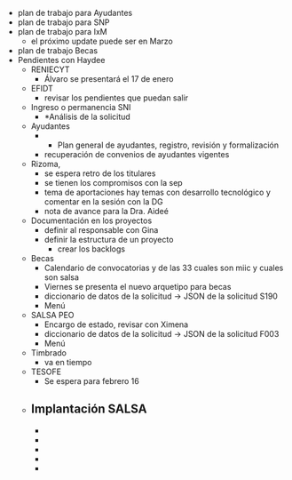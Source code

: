 - plan de trabajo para Ayudantes
- plan de trabajo para SNP
- plan de trabajo para IxM
	- el próximo update puede ser en Marzo
- plan de trabajo Becas
- Pendientes con Haydee
	- RENIECYT
		- Álvaro se presentará el 17 de enero
	- EFIDT
		- revisar los pendientes que puedan salir
	- Ingreso o permanencia SNI
		- *Análisis de la solicitud
	- Ayudantes
		- * Plan general de ayudantes, registro, revisión y formalización
		- recuperación de convenios de ayudantes vigentes
	- Rizoma,
		- se espera retro de los titulares
		- se tienen los compromisos con la sep
		- tema de aportaciones hay temas con desarrollo tecnológico y comentar en la sesión con la DG
		- nota de avance para la Dra. Aideé
	- Documentación en los proyectos
		- definir al responsable con Gina
		- definir la estructura de un proyecto
			- crear los backlogs
	- Becas
		- Calendario de convocatorias y de las 33 cuales son miic y cuales son salsa
		- Viernes se presenta el nuevo arquetipo para becas
		- diccionario de datos de la solicitud -> JSON de la solicitud S190
		- Menú
	- SALSA PEO
		- Encargo de estado, revisar con Ximena
		- diccionario de datos de la solicitud -> JSON de la solicitud F003
		- Menú
	- Timbrado
		- va en tiempo
	- TESOFE
		- Se espera para febrero 16
	- Implantación SALSA
		-
		-
		-
		-
		-
		-